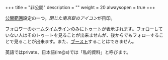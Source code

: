 +++
title = "非公開"
description = ""
weight = 20
alwaysopen = true
+++

[公開範囲](../)設定の一つ。<i class="fa fa-lock">閉じた南京錠のアイコン</i>が目印。

フォロワーの[ホームタイムライン](../../htl)のみに[トゥート](../../toot)が表示されます。フォローしていない人はそのトゥートを見ることが出来ませんが、後からでもフォローすることで見ることが出来ます。また、[ブースト](../../boost)することはできません。

英語ではprivate、日本語(im@s)では「私的資料」と呼びます。
